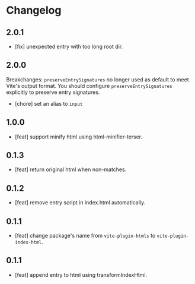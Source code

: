 # Changelog

## 2.0.1

- [fix] unexpected entry with too long root dir.

## 2.0.0

Breakchanges: `preserveEntrySignatures` no longer used as default to meet Vite's output format. You should configure `preserveEntrySignatures` explicitly to preserve entry signatures.

- [chore] set an alias to `input`

## 1.0.0

- [feat] support minify html using html-minifier-terser.

## 0.1.3

- [feat] return original html when non-matches.

## 0.1.2

- [feat] remove entry script in index.html automatically.

## 0.1.1

- [feat] change package's name from `vite-plugin-htmls` to `vite-plugin-index-html`.

## 0.1.1

- [feat] append entry to html using transformIndexHtml.
